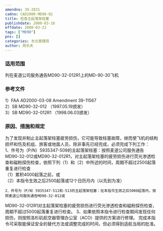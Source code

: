 ```yaml
---
amendno: 39-2831  
cadno: CAD2000-MD90-02  
title: 检查主起落架柱塞  
publishdate: 2000-03-16  
effdate: 2000-03-22  
tags: ["MD90"]  
pns: []  
categories: 东北管理局  
author: 周乐夫  
---
```

  
### 适用范围  
列在麦道公司服务通告MD90-32-012R1上的MD-90-30飞机  
  
<!--more-->  
### 参考文件  
1）FAA AD2000-03-08 Amendment 39-11567  
2）SB MD90-32-012 （1997.05.19颁发）  
 3）SB MD90-32-012R1 （1998.06.03颁发）  
  
### 原因、措施和规定  
为了发现并制止主起落架柱塞疲劳损伤，它可能导致柱塞故障，继而使飞机的结构损坏和伤及机组、旅客或地面人员，除非事先已经完成，必须完成下列工作：  
    1、件号为（P/N）5935347-509的主起落架柱塞：按照麦道公司服务通告MD90-32-012或MD90-32-012R1，对主起落架柱塞的疲劳损伤进行荧光渗透检查和磁粉探伤检查，依照下列（1）和（2）中所述的时间，周期不超过2500起落重复进行检查  
（1）累积4000起落之前，或  
     （2）本指令生效之后2500起落或12个日历月内（以先到为准）  
  
    2、件号为（P/N）5935347-511和-513的主起落架柱塞：在本指令生效之后5000起落内，按照麦道公司服务通告MD90-32-012或  
  
MD90-32-012R1对主起落架柱塞的疲劳损伤进行荧光渗透检查和磁粉探伤检查，周期不超过5000起落重复进行检查。     3、如果依照本指令进行检查期间发现任何损伤，则按照洛杉矶航空器管理办公室（ACO）提供的方案进行修理。     完成本指令可采取能保证安全的替代方法或调整完成的时间，但必须得到适航当局的批准。  
